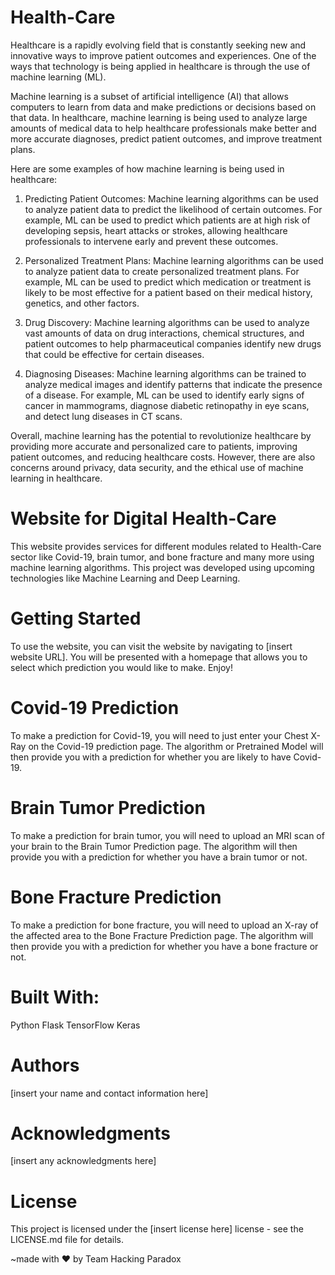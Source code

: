 # Health-Care
Healthcare is a rapidly evolving field that is constantly seeking new and innovative ways to improve patient outcomes and experiences. One of the ways that technology is being applied in healthcare is through the use of machine learning (ML).

Machine learning is a subset of artificial intelligence (AI) that allows computers to learn from data and make predictions or decisions based on that data. In healthcare, machine learning is being used to analyze large amounts of medical data to help healthcare professionals make better and more accurate diagnoses, predict patient outcomes, and improve treatment plans.

Here are some examples of how machine learning is being used in healthcare:



1) Predicting Patient Outcomes: Machine learning algorithms can be used to analyze patient data to predict the likelihood of certain outcomes. For example, ML can be used to predict which patients are at high risk of developing sepsis, heart attacks or strokes, allowing healthcare professionals to intervene early and prevent these outcomes.

2) Personalized Treatment Plans: Machine learning algorithms can be used to analyze patient data to create personalized treatment plans. For example, ML can be used to predict which medication or treatment is likely to be most effective for a patient based on their medical history, genetics, and other factors.

3) Drug Discovery: Machine learning algorithms can be used to analyze vast amounts of data on drug interactions, chemical structures, and patient outcomes to help pharmaceutical companies identify new drugs that could be effective for certain diseases.

4) Diagnosing Diseases: Machine learning algorithms can be trained to analyze medical images and identify patterns that indicate the presence of a disease. For example, ML can be used to identify early signs of cancer in mammograms, diagnose diabetic retinopathy in eye scans, and detect lung diseases in CT scans.


Overall, machine learning has the potential to revolutionize healthcare by providing more accurate and personalized care to patients, improving patient outcomes, and reducing healthcare costs. However, there are also concerns around privacy, data security, and the ethical use of machine learning in healthcare.

# Website for Digital Health-Care
This website provides services for different modules related to Health-Care sector like Covid-19, brain tumor, and bone fracture and many more using machine learning algorithms. This project was developed using upcoming technologies like Machine Learning and Deep Learning.


# Getting Started
To use the website, you can visit the website by navigating to [insert website URL]. You will be presented with a homepage that allows you to select which prediction you would like to make.
Enjoy!


# Covid-19 Prediction
To make a prediction for Covid-19, you will need to just enter your Chest X-Ray on the Covid-19 prediction page. The algorithm or Pretrained Model will then provide you with a prediction for whether you are likely to have Covid-19.

# Brain Tumor Prediction
To make a prediction for brain tumor, you will need to upload an MRI scan of your brain to the Brain Tumor Prediction page. The algorithm will then provide you with a prediction for whether you have a brain tumor or not.

# Bone Fracture Prediction
To make a prediction for bone fracture, you will need to upload an X-ray of the affected area to the Bone Fracture Prediction page. The algorithm will then provide you with a prediction for whether you have a bone fracture or not.

# Built With:
Python
Flask
TensorFlow
Keras


# Authors
[insert your name and contact information here]

# Acknowledgments
[insert any acknowledgments here]

# License
This project is licensed under the [insert license here] license - see the LICENSE.md file for details.



~made with ❤️ by Team Hacking Paradox
